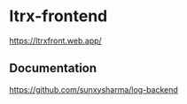 # ltrx-frontend

https://ltrxfront.web.app/

## Documentation



https://github.com/sunxysharma/log-backend
